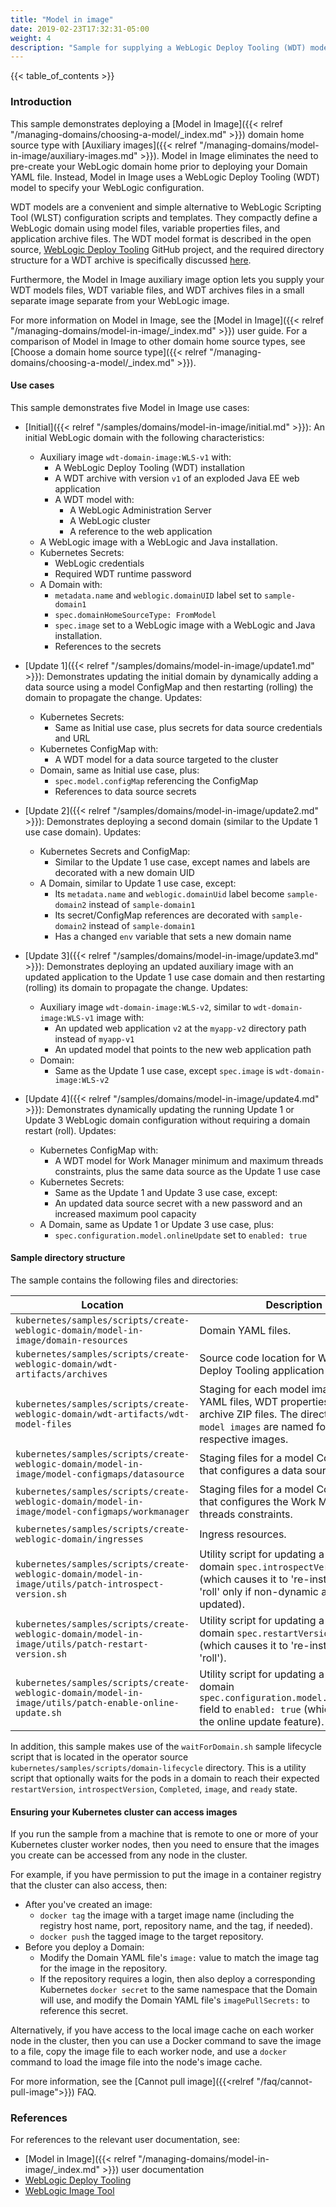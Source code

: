 ```yaml
---
title: "Model in image"
date: 2019-02-23T17:32:31-05:00
weight: 4
description: "Sample for supplying a WebLogic Deploy Tooling (WDT) model that the operator expands into a full domain home during runtime."
---
```


{{< table_of_contents >}}

### Introduction

This sample demonstrates deploying a [Model in Image]({{< relref "/managing-domains/choosing-a-model/_index.md" >}}) domain home source type
with [Auxiliary images]({{< relref "/managing-domains/model-in-image/auxiliary-images.md" >}}).
Model in Image eliminates the need to pre-create
your WebLogic domain home prior to deploying your Domain YAML file.
Instead, Model in Image uses a
WebLogic Deploy Tooling (WDT) model to specify your WebLogic configuration.

WDT models are a convenient and simple alternative to WebLogic Scripting Tool (WLST) configuration scripts and templates. They compactly define a WebLogic domain using model files, variable properties files, and application archive files. The WDT model format is described in the open source, [WebLogic Deploy Tooling](https://oracle.github.io/weblogic-deploy-tooling/) GitHub project, and the required directory structure for a WDT archive is specifically discussed [here](https://oracle.github.io/weblogic-deploy-tooling/concepts/archive/).

Furthermore, the Model in Image auxiliary image option lets you supply your WDT models files, WDT variable files, and WDT archives files
in a small separate image separate from your WebLogic image.

For more information on Model in Image, see the [Model in Image]({{< relref "/managing-domains/model-in-image/_index.md" >}}) user guide. For a comparison of Model in Image to other domain home source types, see [Choose a domain home source type]({{< relref "/managing-domains/choosing-a-model/_index.md" >}}).

#### Use cases

This sample demonstrates five Model in Image use cases:

- [Initial]({{< relref "/samples/domains/model-in-image/initial.md" >}}): An initial WebLogic domain with the following characteristics:

   - Auxiliary image `wdt-domain-image:WLS-v1` with:
     - A WebLogic Deploy Tooling (WDT) installation
     - A WDT archive with version `v1` of an exploded Java EE web application
     - A WDT model with:
       - A WebLogic Administration Server
       - A WebLogic cluster
       - A reference to the web application
   - A WebLogic image with a WebLogic and Java installation.
   - Kubernetes Secrets:
     - WebLogic credentials
     - Required WDT runtime password
   - A Domain with:
     - `metadata.name` and `weblogic.domainUID` label set to `sample-domain1`
     - `spec.domainHomeSourceType: FromModel`
     - `spec.image` set to a WebLogic image with a WebLogic and Java installation.
     - References to the secrets

- [Update 1]({{< relref "/samples/domains/model-in-image/update1.md" >}}): Demonstrates updating the initial domain by dynamically adding a data source using a model ConfigMap and then restarting (rolling) the domain to propagate the change. Updates:

   - Kubernetes Secrets:
     - Same as Initial use case, plus secrets for data source credentials and URL
   - Kubernetes ConfigMap with:
     - A WDT model for a data source targeted to the cluster
   - Domain, same as Initial use case, plus:
     - `spec.model.configMap` referencing the ConfigMap
     - References to data source secrets

- [Update 2]({{< relref "/samples/domains/model-in-image/update2.md" >}}): Demonstrates deploying a second domain (similar to the Update 1 use case domain). Updates:

  - Kubernetes Secrets and ConfigMap:
    - Similar to the Update 1 use case, except names and labels are decorated with a new domain UID
  - A Domain, similar to Update 1 use case, except:
    - Its `metadata.name` and `weblogic.domainUid` label become `sample-domain2` instead of `sample-domain1`
    - Its secret/ConfigMap references are decorated with `sample-domain2` instead of `sample-domain1`
    - Has a changed `env` variable that sets a new domain name

- [Update 3]({{< relref "/samples/domains/model-in-image/update3.md" >}}): Demonstrates deploying an updated auxiliary image with an updated application to the Update 1 use case domain and then restarting (rolling) its domain to propagate the change. Updates:

  - Auxiliary image `wdt-domain-image:WLS-v2`, similar to `wdt-domain-image:WLS-v1` image with:
    - An updated web application `v2` at the `myapp-v2` directory path instead of `myapp-v1`
    - An updated model that points to the new web application path
  - Domain:
    - Same as the Update 1 use case, except `spec.image` is `wdt-domain-image:WLS-v2`

- [Update 4]({{< relref "/samples/domains/model-in-image/update4.md" >}}): Demonstrates dynamically updating the running Update 1 or Update 3 WebLogic domain configuration without requiring a domain restart (roll). Updates:

   - Kubernetes ConfigMap with:
     - A WDT model for Work Manager minimum and maximum threads constraints, plus the same data source as the Update 1 use case
   - Kubernetes Secrets:
     - Same as the Update 1 and Update 3 use case, except:
     - An updated data source secret with a new password and an increased maximum pool capacity
   - A Domain, same as Update 1 or Update 3 use case, plus:
     - `spec.configuration.model.onlineUpdate` set to `enabled: true`

#### Sample directory structure

The sample contains the following files and directories:

Location | Description |
------------- | ----------- |
`kubernetes/samples/scripts/create-weblogic-domain/model-in-image/domain-resources` | Domain YAML files. |
`kubernetes/samples/scripts/create-weblogic-domain/wdt-artifacts/archives` | Source code location for WebLogic Deploy Tooling application ZIP archives. |
`kubernetes/samples/scripts/create-weblogic-domain/wdt-artifacts/wdt-model-files` | Staging for each model image's WDT YAML files, WDT properties, and WDT archive ZIP files. The directories in `model images` are named for their respective images. |
`kubernetes/samples/scripts/create-weblogic-domain/model-in-image/model-configmaps/datasource` | Staging files for a model ConfigMap that configures a data source. |
`kubernetes/samples/scripts/create-weblogic-domain/model-in-image/model-configmaps/workmanager` | Staging files for a model ConfigMap that configures the Work Manager threads constraints. |
`kubernetes/samples/scripts/create-weblogic-domain/ingresses` | Ingress resources. |
`kubernetes/samples/scripts/create-weblogic-domain/model-in-image/utils/patch-introspect-version.sh` | Utility script for updating a running domain `spec.introspectVersion` field (which causes it to 're-instrospect' and 'roll' only if non-dynamic attributes are updated). |
`kubernetes/samples/scripts/create-weblogic-domain/model-in-image/utils/patch-restart-version.sh` | Utility script for updating a running domain `spec.restartVersion` field (which causes it to 're-instrospect' and 'roll'). |
`kubernetes/samples/scripts/create-weblogic-domain/model-in-image/utils/patch-enable-online-update.sh` | Utility script for updating a running domain `spec.configuration.model.onlineUpdate` field to `enabled: true` (which enables the online update feature). |

In addition, this sample makes use of the `waitForDomain.sh` sample lifecycle script
that is located in the operator source `kubernetes/samples/scripts/domain-lifecycle` directory.
This is a utility script that optionally waits for the pods in a domain
to reach their expected `restartVersion`, `introspectVersion`, `Completed`, `image`, and `ready` state.

#### Ensuring your Kubernetes cluster can access images

If you run the sample from a machine that is remote to one or more of your Kubernetes cluster worker nodes, then you need to ensure that the images you create can be accessed from any node in the cluster.

For example, if you have permission to put the image in a container registry that the cluster can also access, then:
  - After you've created an image:
    - `docker tag` the image with a target image name (including the registry host name, port, repository name, and the tag, if needed).
    - `docker push` the tagged image to the target repository.
  - Before you deploy a Domain:
    - Modify the Domain YAML file's `image:` value to match the image tag for the image in the repository.
    - If the repository requires a login, then also deploy a corresponding Kubernetes `docker secret` to the same namespace that the Domain will use, and modify the Domain YAML file's `imagePullSecrets:` to reference this secret.

Alternatively, if you have access to the local image cache on each worker node in the cluster, then you can use a Docker command to save the image to a file, copy the image file to each worker node, and use a `docker` command to load the image file into the node's image cache.

For more information, see the [Cannot pull image]({{<relref "/faq/cannot-pull-image">}}) FAQ.

### References

For references to the relevant user documentation, see:
 - [Model in Image]({{< relref "/managing-domains/model-in-image/_index.md" >}}) user documentation
 - [WebLogic Deploy Tooling](https://oracle.github.io/weblogic-deploy-tooling/)
 - [WebLogic Image Tool](https://oracle.github.io/weblogic-image-tool/)
